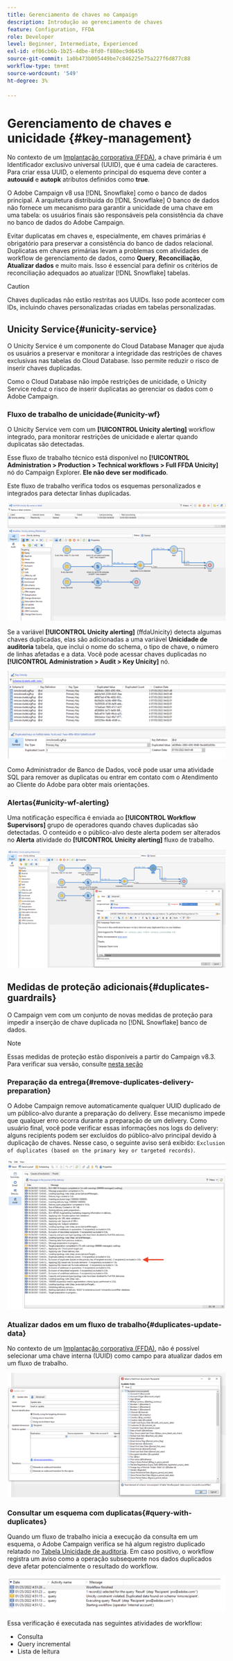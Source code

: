 ```yaml
---
title: Gerenciamento de chaves no Campaign
description: Introdução ao gerenciamento de chaves
feature: Configuration, FFDA
role: Developer
level: Beginner, Intermediate, Experienced
exl-id: ef06cb6b-1b25-4dbe-8fd0-f880ec9d645b
source-git-commit: 1a0b473b005449be7c846225e75a227f6d877c88
workflow-type: tm+mt
source-wordcount: '549'
ht-degree: 3%

---
```


# Gerenciamento de chaves e unicidade {#key-management}

No contexto de um [Implantação corporativa (FFDA)](enterprise-deployment.md), a chave primária é um Identificador exclusivo universal (UUID), que é uma cadeia de caracteres. Para criar essa UUID, o elemento principal do esquema deve conter a **autouuid** e **autopk** atributos definidos como **true**.

O Adobe Campaign v8 usa [!DNL Snowflake] como o banco de dados principal. A arquitetura distribuída do [!DNL Snowflake] O banco de dados não fornece um mecanismo para garantir a unicidade de uma chave em uma tabela: os usuários finais são responsáveis pela consistência da chave no banco de dados do Adobe Campaign.

Evitar duplicatas em chaves e, especialmente, em chaves primárias é obrigatório para preservar a consistência do banco de dados relacional. Duplicatas em chaves primárias levam a problemas com atividades de workflow de gerenciamento de dados, como **Query**, **Reconciliação**, **Atualizar dados** e muito mais. Isso é essencial para definir os critérios de reconciliação adequados ao atualizar [!DNL Snowflake] tabelas.


>[!CAUTION]
>
>Chaves duplicadas não estão restritas aos UUIDs. Isso pode acontecer com IDs, incluindo chaves personalizadas criadas em tabelas personalizadas.


## Unicity Service{#unicity-service}

O Unicity Service é um componente do Cloud Database Manager que ajuda os usuários a preservar e monitorar a integridade das restrições de chaves exclusivas nas tabelas do Cloud Database. Isso permite reduzir o risco de inserir chaves duplicadas.

Como o Cloud Database não impõe restrições de unicidade, o Unicity Service reduz o risco de inserir duplicatas ao gerenciar os dados com o Adobe Campaign.

### Fluxo de trabalho de unicidade{#unicity-wf}

O Unicity Service vem com um **[!UICONTROL Unicity alerting]** workflow integrado, para monitorar restrições de unicidade e alertar quando duplicatas são detectadas.

Esse fluxo de trabalho técnico está disponível no **[!UICONTROL Administration > Production > Technical workflows > Full FFDA Unicity]** nó do Campaign Explorer. **Ele não deve ser modificado**.

Este fluxo de trabalho verifica todos os esquemas personalizados e integrados para detectar linhas duplicadas.

![](assets/unicity-alerting-wf.png)

Se a variável **[!UICONTROL Unicity alerting]** (ffdaUnicity) detecta algumas chaves duplicadas, elas são adicionadas a uma variável **Unicidade de auditoria** tabela, que inclui o nome do schema, o tipo de chave, o número de linhas afetadas e a data. Você pode acessar chaves duplicadas no **[!UICONTROL Administration > Audit > Key Unicity]** nó.

![](assets/unicity-table.png)

Como Administrador de Banco de Dados, você pode usar uma atividade SQL para remover as duplicatas ou entrar em contato com o Atendimento ao Cliente do Adobe para obter mais orientações.

### Alertas{#unicity-wf-alerting}

Uma notificação específica é enviada ao **[!UICONTROL Workflow Supervisors]** grupo de operadores quando chaves duplicadas são detectadas. O conteúdo e o público-alvo deste alerta podem ser alterados no **Alerta** atividade do **[!UICONTROL Unicity alerting]** fluxo de trabalho.

![](assets/wf-alert-activity.png)


## Medidas de proteção adicionais{#duplicates-guardrails}

O Campaign vem com um conjunto de novas medidas de proteção para impedir a inserção de chave duplicada no [!DNL Snowflake] banco de dados.

>[!NOTE]
>
>Essas medidas de proteção estão disponíveis a partir do Campaign v8.3. Para verificar sua versão, consulte [nesta seção](../start/compatibility-matrix.md#how-to-check-your-campaign-version-and-buildversion)

### Preparação da entrega{#remove-duplicates-delivery-preparation}

O Adobe Campaign remove automaticamente qualquer UUID duplicado de um público-alvo durante a preparação do delivery. Esse mecanismo impede que qualquer erro ocorra durante a preparação de um delivery. Como usuário final, você pode verificar essas informações nos logs do delivery: alguns recipients podem ser excluídos do público-alvo principal devido à duplicação de chaves. Nesse caso, o seguinte aviso será exibido: `Exclusion of duplicates (based on the primary key or targeted records)`.

![](assets/exclusion-duplicates-log.png)

### Atualizar dados em um fluxo de trabalho{#duplicates-update-data}

No contexto de um [Implantação corporativa (FFDA)](enterprise-deployment.md), não é possível selecionar uma chave interna (UUID) como campo para atualizar dados em um fluxo de trabalho.

![](assets/update-data-no-internal-key.png)

### Consultar um esquema com duplicatas{#query-with-duplicates}

Quando um fluxo de trabalho inicia a execução da consulta em um esquema, o Adobe Campaign verifica se há algum registro duplicado relatado no [Tabela Unicidade de auditoria](#unicity-wf). Em caso positivo, o workflow registra um aviso como a operação subsequente nos dados duplicados deve afetar potencialmente o resultado do workflow.

![](assets/query-with-duplicates.png)

Essa verificação é executada nas seguintes atividades de workflow:

* Consulta
* Query incremental
* Lista de leitura